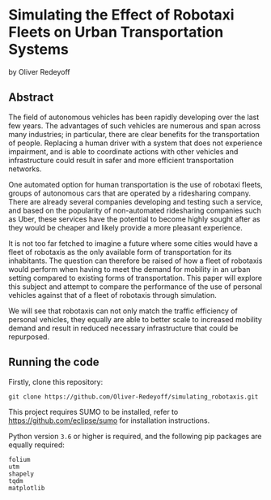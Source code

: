 # Simulating the Effect of Robotaxi Fleets on Urban Transportation Systems

by Oliver Redeyoff

## Abstract
The field of autonomous vehicles has been rapidly developing over the last few years. The advantages of such vehicles are numerous and span across many industries; in particular, there are clear benefits for the transportation of people. Replacing a human driver with a system that does not experience impairment, and is able to coordinate actions with other vehicles and infrastructure could result in safer and more efficient transportation networks.

One automated option for human transportation is the use of robotaxi fleets, groups of autonomous cars that are operated by a ridesharing company. There are already several companies developing and testing such a service, and based on the popularity of non-automated ridesharing companies such as Uber, these services have the potential to become highly sought after as they would be cheaper and likely provide a more pleasant experience.

It is not too far fetched to imagine a future where some cities would have a fleet of robotaxis as the only available form of transportation for its inhabitants. The question can therefore be raised of how a fleet of robotaxis would perform when having to meet the demand for mobility in an urban setting compared to existing forms of transportation. This paper will explore this subject and attempt to compare the performance of the use of personal vehicles against that of a fleet of robotaxis through simulation.

We will see that robotaxis can not only match the traffic efficiency of personal vehicles, they equally are able to better scale to increased mobility demand and result in reduced necessary infrastructure that could be repurposed.

## Running the code
Firstly, clone this repository:

    git clone https://github.com/Oliver-Redeyoff/simulating_robotaxis.git

This project requires SUMO to be installed, refer to https://github.com/eclipse/sumo for installation instructions.

Python version `3.6` or higher is required, and the following pip packages are equally required:

    folium
    utm
    shapely
    tqdm
    matplotlib
